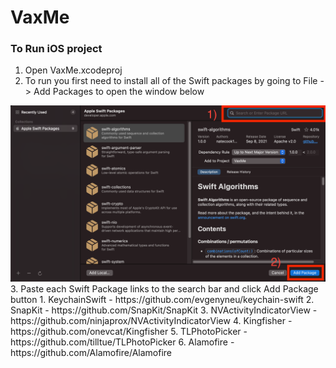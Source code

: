 # VaxMe

### To Run iOS project
1. Open VaxMe.xcodeproj
2. To run you first need to install all of the Swift packages by going to File -> Add Packages to open the window below
  <img src="https://github.com/SamuelFolledo/VaxMe/blob/master/static/images/swiftPackagesWindow.png" width="800">
3. Paste each Swift Package links to the search bar and click Add Package button
    1. KeychainSwift - https://github.com/evgenyneu/keychain-swift
    2. SnapKit - https://github.com/SnapKit/SnapKit
    3. NVActivityIndicatorView - https://github.com/ninjaprox/NVActivityIndicatorView
    4. Kingfisher - https://github.com/onevcat/Kingfisher
    5. TLPhotoPicker - https://github.com/tilltue/TLPhotoPicker
    6. Alamofire - https://github.com/Alamofire/Alamofire
